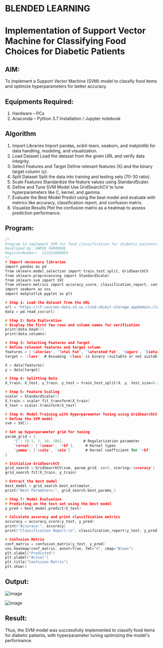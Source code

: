 # BLENDED LEARNING
# Implementation of Support Vector Machine for Classifying Food Choices for Diabetic Patients

## AIM:
To implement a Support Vector Machine (SVM) model to classify food items and optimize hyperparameters for better accuracy.

## Equipments Required:
1. Hardware – PCs
2. Anaconda – Python 3.7 Installation / Jupyter notebook

## Algorithm
1. Import Libraries
Import pandas, scikit-learn, seaborn, and matplotlib for data handling, modeling, and visualization.
2. Load Dataset
Load the dataset from the given URL and verify data integrity.
3. Select Features and Target
Define relevant features (X) and the binary target column (y).
4. Split Dataset
Split the data into training and testing sets (70-30 ratio).
5. Scale Features
Standardize the feature values using StandardScaler.
6. Define and Tune SVM Model
Use GridSearchCV to tune hyperparameters like C, kernel, and gamma.
7. Evaluate the Best Model
Predict using the best model and evaluate with metrics like accuracy, classification report, and confusion matrix.
8. Visualize Results
Plot the confusion matrix as a heatmap to assess prediction performance.

## Program:
```c
/*
Program to implement SVM for food classification for diabetic patients.
Developed by: HAMZA FAROOQUE
RegisterNumber:  212223040054
*/
# Import necessary libraries
import pandas as pd
from sklearn.model_selection import train_test_split, GridSearchCV
from sklearn.preprocessing import StandardScaler
from sklearn.svm import SVC
from sklearn.metrics import accuracy_score, classification_report, confusion_matrix
import seaborn as sns
import matplotlib.pyplot as plt

# Step 1: Load the dataset from the URL
url = "https://cf-courses-data.s3.us.cloud-object-storage.appdomain.cloud/IBM-ML241EN-SkillsNetwork/labs/datasets/food_items_binary.csv"
data = pd.read_csv(url)

# Step 2: Data Exploration
# Display the first few rows and column names for verification
print(data.head())
print(data.columns)

# Step 3: Selecting Features and Target
# Define relevant features and target column
features = ['Calories', 'Total Fat', 'Saturated Fat', 'Sugars', 'Dietary Fiber', 'Protein']
target = 'class'  # Assuming 'class' is binary (suitable or not suitable for diabetic patients)

X = data[features]
y = data[target]

# Step 4: Splitting Data
X_train, X_test, y_train, y_test = train_test_split(X, y, test_size=0.3, random_state=42)

# Step 5: Feature Scaling
scaler = StandardScaler()
X_train = scaler.fit_transform(X_train)
X_test = scaler.transform(X_test)

# Step 6: Model Training with Hyperparameter Tuning using GridSearchCV
# Define the SVM model
svm = SVC()

# Set up hyperparameter grid for tuning
param_grid = {
    'C': [0.1, 1, 10, 100],         # Regularization parameter
    'kernel': ['linear', 'rbf'],     # Kernel types
    'gamma': ['scale', 'auto']       # Kernel coefficient for 'rbf'
}

# Initialize GridSearchCV
grid_search = GridSearchCV(svm, param_grid, cv=5, scoring='accuracy')
grid_search.fit(X_train, y_train)

# Extract the best model
best_model = grid_search.best_estimator_
print("Best Parameters:", grid_search.best_params_)

# Step 7: Model Evaluation
# Predicting on the test set using the best model
y_pred = best_model.predict(X_test)

# Calculate accuracy and print classification metrics
accuracy = accuracy_score(y_test, y_pred)
print("Accuracy:", accuracy)
print("Classification Report:\n", classification_report(y_test, y_pred))

# Confusion Matrix
conf_matrix = confusion_matrix(y_test, y_pred)
sns.heatmap(conf_matrix, annot=True, fmt="d", cmap="Blues")
plt.xlabel("Predicted")
plt.ylabel("Actual")
plt.title("Confusion Matrix")
plt.show()


```

## Output:

![image](https://github.com/user-attachments/assets/7e95b30b-4ef5-48e4-9d9f-c909bb9bdb89)

![image](https://github.com/user-attachments/assets/8372f324-e72b-4fb9-ac77-41f0459eee0e)


## Result:
Thus, the SVM model was successfully implemented to classify food items for diabetic patients, with hyperparameter tuning optimizing the model's performance.
